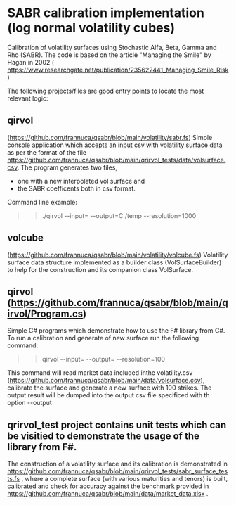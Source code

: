 # SABR calibration implementation (log normal volatility cubes)
Calibration of volatility surfaces using Stochastic Alfa, Beta, Gamma and Rho (SABR).
The code is based on the article "Managing the Smile" by Hagan in 2002 ( https://www.researchgate.net/publication/235622441_Managing_Smile_Risk )

The following projects/files are good entry points to locate the most relevant logic:

## **qirvol** 
(https://github.com/frannuca/qsabr/blob/main/volatility/sabr.fs)
Simple console application which accepts an input csv with volatility surface data as per the format of the file https://github.com/frannuca/qsabr/blob/main/qrirvol_tests/data/volsurface.csv. The program generates two files, 
- one with a new interpolated vol surface and
- the SABR coefficents
both in csv format.

Command line example:
>>./qirvol --input=<path to volsurface.csv> --output=C:/temp --resolution=1000

## **volcube** 
(https://github.com/frannuca/qsabr/blob/main/volatility/volcube.fs) 
Volatility surface data structure implemented as a builder class (VolSurfaceBuilder) to help for the construction and its companion class VolSurface.

## **qirvol** (https://github.com/frannuca/qsabr/blob/main/qirvol/Program.cs) 
Simple C# programs which demonstrate how to use the F# library from C#.
To run a calibration and generate of new surface run the following command:
 
  >> qirvol --input= <path to volsurface.csv> --output=<path to the ouput file> --resolution=100
  
 This command will read market data included inthe volatility.csv  (https://github.com/frannuca/qsabr/blob/main/data/volsurface.csv), calibrate the surface 
  and generate a new surface with 100 strikes. The output result will be dumped into the output csv file specificed with th option --output

## **qrirvol_test** project contains unit tests which can be visitied to demonstrate the usage of the library from F#. 
The construction of a volatility surface and its calibration is demonstrated in  https://github.com/frannuca/qsabr/blob/main/qrirvol_tests/sabr_surface_tests.fs , where a complete surface (with various maturities and tenors) is built, calibrated and check for accuracy against the benchmark provided in https://github.com/frannuca/qsabr/blob/main/data/market_data.xlsx .




